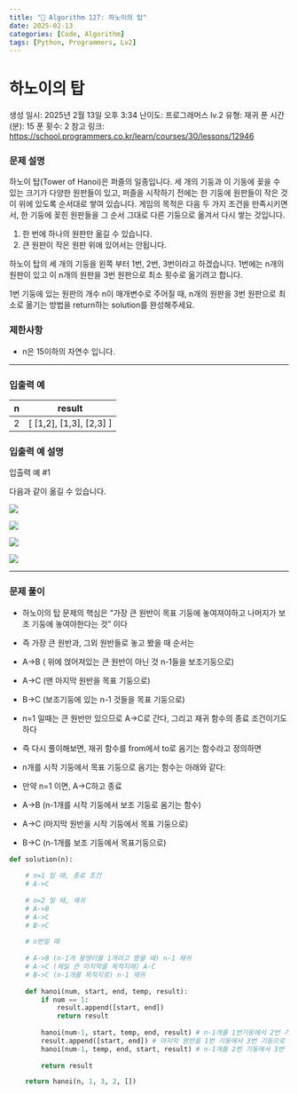 ```yaml
---
title: "🧠 Algorithm 127: 하노이의 탑"
date: 2025-02-13
categories: [Code, Algorithm]
tags: [Python, Programmers, Lv2]
---
```


# 하노이의 탑

생성 일시: 2025년 2월 13일 오후 3:34
난이도: 프로그래머스 lv.2
유형: 재귀
푼 시간 (분): 15
푼 횟수: 2
참고 링크: https://school.programmers.co.kr/learn/courses/30/lessons/12946

### **문제 설명**

하노이 탑(Tower of Hanoi)은 퍼즐의 일종입니다. 세 개의 기둥과 이 기동에 꽂을 수 있는 크기가 다양한 원판들이 있고, 퍼즐을 시작하기 전에는 한 기둥에 원판들이 작은 것이 위에 있도록 순서대로 쌓여 있습니다. 게임의 목적은 다음 두 가지 조건을 만족시키면서, 한 기둥에 꽂힌 원판들을 그 순서 그대로 다른 기둥으로 옮겨서 다시 쌓는 것입니다.

1. 한 번에 하나의 원판만 옮길 수 있습니다.
2. 큰 원판이 작은 원판 위에 있어서는 안됩니다.

하노이 탑의 세 개의 기둥을 왼쪽 부터 1번, 2번, 3번이라고 하겠습니다. 1번에는 n개의 원판이 있고 이 n개의 원판을 3번 원판으로 최소 횟수로 옮기려고 합니다.

1번 기둥에 있는 원판의 개수 n이 매개변수로 주어질 때, n개의 원판을 3번 원판으로 최소로 옮기는 방법을 return하는 solution를 완성해주세요.

### 제한사항

- n은 15이하의 자연수 입니다.

---

### 입출력 예

| n | result |
| --- | --- |
| 2 | [ [1,2], [1,3], [2,3] ] |

### 입출력 예 설명

입출력 예 #1

다음과 같이 옮길 수 있습니다.

![](https://i.imgur.com/SWEqD08.png)

![](https://i.imgur.com/mrmOzV2.png)

![](https://i.imgur.com/Ent83gA.png)

![](https://i.imgur.com/osJFfhF.png)

---

### 문제 풀이

- 하노이의 탑 문제의 핵심은 “가장 큰 원반이 목표 기둥에 놓여져야하고 나머지가 보조 기둥에 놓여야한다는 것” 이다
- 즉 가장 큰 원반과, 그외 원반들로 놓고 봤을 때 순서는
- A→B ( 위에 얹어져있는 큰 원반이 아닌 것 n-1들을 보조기둥으로)
- A→C (맨 마지막 원반을 목표 기둥으로)
- B→C (보조기둥에 있는 n-1 것들을 목표 기둥으로)
- n=1 일때는 큰 원반만 있으므로 A→C로 간다, 그리고 재귀 함수의 종료 조건이기도 하다

- 즉 다시 풀이해보면, 재귀 함수를 from에서 to로 옴기는 함수라고 정의하면
- n개를 시작 기둥에서 목표 기둥으로 옴기는 함수는 아래와 같다:

- 만약 n=1 이면, A→C하고 종료
- A→B (n-1개를 시작 기둥에서 보조 기둥로 옴기는 함수)
- A→C (마지막 원반을 시작 기둥에서 목표 기둥으로)
- B→C (n-1개를 보조 기둥에서 목표기둥으로)

```python
def solution(n):
    
    # n=1 일 때, 종료 조건
    # A->C
    
    # n=2 일 때, 재귀
    # A->B
    # A->C
    # B->C
    
    # n번일 때
    
    # A->B (n-1개 뭉땡이를 1개라고 봤을 때) n-1 재귀
    # A->C (제일 큰 마지막을 목적지에) A-C
    # B->C (n-1개를 목적지로) n-1 재귀
    
    def hanoi(num, start, end, temp, result):
        if num == 1:
            result.append([start, end])
            return result
        
        hanoi(num-1, start, temp, end, result) # n-1개를 1번기둥에서 2번 기둥으로
        result.append([start, end]) # 마지막 원반을 1번 기둥에서 3번 기둥으로
        hanoi(num-1, temp, end, start, result) # n-1개를 2번 기둥에서 3번 기둥으로
        
        return result

    return hanoi(n, 1, 3, 2, [])
```